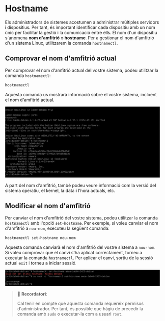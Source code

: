 # Hostname

Els administradors de sistemes acostumen a administrar múltiples servidors i dispositius. Per tant, és important identificar cada dispositiu amb un nom únic per facilitar la gestió i la comunicació entre ells. El nom d'un dispositiu s'anomena **nom d'amfitrió** o **hostname**. Per a gestionar el nom d'amfitrió d'un sistema Linux, utilitzarem la comanda `hostnamectl`.

## Comprovar el nom d'amfitrió actual

Per comprovar el nom d'amfitrió actual del vostre sistema, podeu utilitzar la comanda `hostnamectl`:

```bash
hostnamectl
```

Aquesta comanda us mostrarà informació sobre el vostre sistema, incloent el nom d'amfitrió actual.

![Nom d'amfitrió](./figures/hostname/hostnamectl.png)

A part del nom d'amfitrió, també podeu veure informació com la versió del sistema operatiu, el kernel, la data i l'hora actuals, etc.

## Modificar el nom d'amfitrió

Per canviar el nom d'amfitrió del vostre sistema, podeu utilitzar la comanda `hostnamectl` amb l'opció `set-hostname`. Per exemple, si voleu canviar el nom d'amfitrió a `nou-nom`, executeu la següent comanda:

```bash
hostnamectl set-hostname nou-nom
```

Aquesta comanda canviarà el nom d'amfitrió del vostre sistema a `nou-nom`. Si voleu comprovar que el canvi s'ha aplicat correctament, torneu a executar la comanda `hostnamectl`.  Per aplicar el canvi, sortiu de la sessió actual `exit` i torneu a iniciar sessió.

![Canviar el nom d'amfitrió](./figures/hostname/hostnamectl-set.png)

> 🔗 **Recordatori**:
>
> Cal tenir en compte que aquesta comanda requereix permisos d'administrador. Per tant, és possible que hàgiu de precedir la comanda amb `sudo` o executar-la com a usuari `root`.
